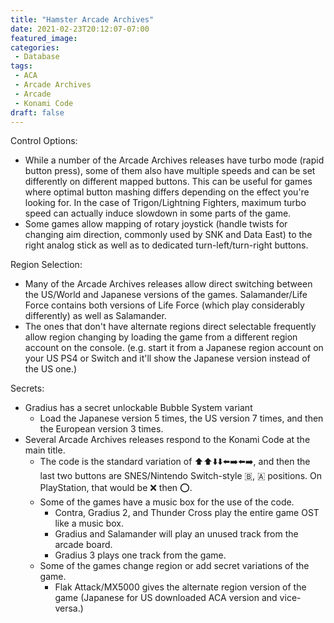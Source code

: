 ```yaml
---
title: "Hamster Arcade Archives"
date: 2021-02-23T20:12:07-07:00
featured_image: 
categories:
 - Database
tags:
 - ACA
 - Arcade Archives
 - Arcade
 - Konami Code
draft: false
---
```


Control Options:

* While a number of the Arcade Archives releases have turbo mode (rapid button press), some of them also have multiple speeds and can be set differently on different mapped buttons. This can be useful for games where optimal button mashing differs depending on the effect you're looking for. In the case of Trigon/Lightning Fighters, maximum turbo speed can actually induce slowdown in some parts of the game.
* Some games allow mapping of rotary joystick (handle twists for changing aim direction, commonly used by SNK and Data East) to the right analog stick as well as to dedicated turn-left/turn-right buttons.

Region Selection:

* Many of the Arcade Archives releases allow direct switching between the US/World and Japanese versions of the games. Salamander/Life Force contains both versions of Life Force (which play considerably differently) as well as Salamander.
* The ones that don't have alternate regions direct selectable frequently allow region changing by loading the game from a different region account on the console. (e.g. start it from a Japanese region account on your US PS4 or Switch and it'll show the Japanese version instead of the US one.)

Secrets:

* Gradius has a secret unlockable Bubble System variant
    * Load the Japanese version 5 times, the US version 7 times, and then the European version 3 times.
* Several Arcade Archives releases respond to the Konami Code at the main title.
    * The code is the standard variation of ⬆️⬆️⬇️⬇️⬅️➡️⬅️➡️, and then the last two buttons are SNES/Nintendo Switch-style 🇧, 🇦 positions. On PlayStation, that would be ❌ then ⭕.
    * Some of the games have a music box for the use of the code.
        * Contra, Gradius 2, and Thunder Cross play the entire game OST like a music box.
        * Gradius and Salamander will play an unused track from the arcade board.
        * Gradius 3 plays one track from the game.
    * Some of the games change region or add secret variations of the game.
        * Flak Attack/MX5000 gives the alternate region version of the game (Japanese for US downloaded ACA version and vice-versa.)
